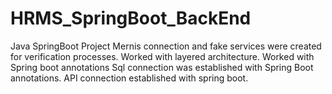 # HRMS_SpringBoot_BackEnd
Java SpringBoot Project
Mernis connection and fake services were created for verification processes.
Worked with layered architecture.
Worked with Spring boot annotations
Sql connection was established with Spring Boot annotations.
API connection established with spring boot.
